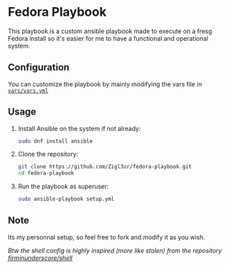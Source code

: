 # Fedora Playbook

This playbook is a custom ansible playbook made to execute on a fresg Fedora install so it's easier for me to have a functional and operational system.

## Configuration

You can customize the playbook by mainly modifying the vars file in [`vars/vars.yml`](https://github.com/Zigl3ur/fedora-playbook/blob/main/vars/vars.yml)

## Usage

1. Install Ansible on the system if not already:
    ```bash
    sudo dnf install ansible
    ```

2. Clone the repository:
    ```bash
    git clone https://github.com/Zigl3ur/fedora-playbook.git
    cd fedora-playbook
    ```

3. Run the playbook as superuser:
    ```bash
    sudo ansible-playbook setup.yml
    ```

## Note

Its my personnal setup, so feel free to fork and modify it as you wish.

_Btw the shell config is highly inspired (more like stolen) from the repository [firminunderscore/shell](https://github.com/firminunderscore/shell)_